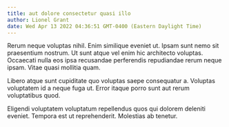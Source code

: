 ```yaml
---
title: aut dolore consectetur quasi illo
author: Lionel Grant
date: Wed Apr 13 2022 04:36:51 GMT-0400 (Eastern Daylight Time)
---
```

Rerum neque voluptas nihil. Enim similique eveniet ut. Ipsam sunt nemo sit praesentium nostrum. Ut sunt atque vel enim hic architecto voluptas. Occaecati nulla eos ipsa recusandae perferendis repudiandae rerum neque ipsam. Vitae quasi mollitia quam.

 Libero atque sunt cupiditate quo voluptas saepe consequatur a. Voluptas voluptatem id a neque fuga ut. Error itaque porro sunt aut rerum voluptatibus quod.

 Eligendi voluptatem voluptatum repellendus quos qui dolorem deleniti eveniet. Tempora est ut reprehenderit. Molestias ab tenetur.